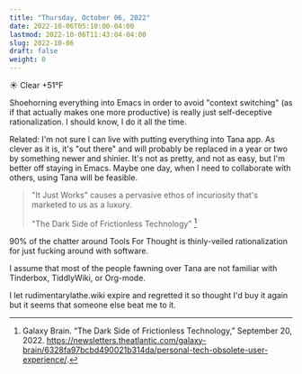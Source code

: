 ```yaml
---
title: "Thursday, October 06, 2022"
date: 2022-10-06T05:10:00-04:00
lastmod: 2022-10-06T11:43:04-04:00
slug: 2022-10-06
draft: false
weight: 0
---
```


☀️   Clear +51°F

Shoehorning everything into Emacs in order to avoid "context switching" (as if that actually makes one more productive) is really just self-deceptive rationalization. I should know, I do it all the time.

Related: I'm not sure I can live with putting everything into Tana app. As clever as it is, it's "out there" and will probably be replaced in a year or two by something newer and shinier. It's not as pretty, and not as easy, but I'm better off staying in Emacs. Maybe one day, when I need to collaborate with others, using Tana will be feasible.

> "It Just Works" causes a pervasive ethos of incuriosity that's marketed to us as a luxury.
>
> "The Dark Side of Frictionless Technology"&nbsp;[^fn:1]

90% of the chatter around Tools For Thought is thinly-veiled rationalization for just fucking around with software.

I assume that most of the people fawning over Tana are not familiar with Tinderbox, TiddlyWiki, or Org-mode.

I let rudimentarylathe.wiki expire and regretted it so thought I'd buy it again but it seems that someone else beat me to it.

[^fn:1]: Galaxy Brain. “The Dark Side of Frictionless Technology,” September 20, 2022. <https://newsletters.theatlantic.com/galaxy-brain/6328fa97bcbd490021b314da/personal-tech-obsolete-user-experience/>.

[//]: # "Exported with love from a post written in Org mode"
[//]: # "- https://github.com/kaushalmodi/ox-hugo"
